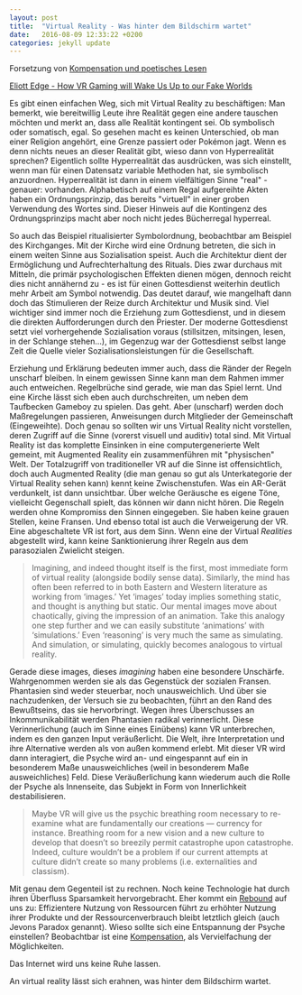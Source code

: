 ```yaml
---
layout: post
title:  "Virtual Reality - Was hinter dem Bildschirm wartet"
date:   2016-08-09 12:33:22 +0200
categories: jekyll update
---
```


Forsetzung von <a href="http://www.reis.space/jekyll/update/2016/06/30/kompensation.html">Kompensation und poetisches Lesen</a>

<a href="http://ieet.org/index.php/IEET/more/Edge20160628">Eliott Edge - How VR Gaming will Wake Us Up to our Fake Worlds</a>

Es gibt einen einfachen Weg, sich mit Virtual Reality zu beschäftigen: Man bemerkt, wie bereitwillig Leute ihre Realität gegen eine andere tauschen möchten und merkt an, dass alle Realität kontingent sei. Ob symbolisch oder somatisch, egal. So gesehen macht es keinen Unterschied, ob man einer Religion angehört, eine Grenze passiert oder Pokémon jagt. Wenn es denn nichts neues an dieser Realität gibt, wieso dann von Hyperrealität sprechen? Eigentlich sollte Hyperrealität das ausdrücken, was sich einstellt, wenn man für einen Datensatz variable Methoden hat, sie symbolisch anzuordnen. Hyperrealität ist dann in einem vielfältigen Sinne "real" - genauer: vorhanden. Alphabetisch auf einem Regal aufgereihte Akten haben ein Ordnungsprinzip, das bereits "virtuell" in einer groben Verwendung des Wortes sind. Dieser Hinweis auf die Kontingenz des Ordnungsprinzips macht aber noch nicht jedes Bücherregal hyperreal.

So auch das Beispiel ritualisierter Symbolordnung, beobachtbar am Beispiel des Kirchganges. Mit der Kirche wird eine Ordnung betreten, die sich in einem weiten Sinne aus Sozialisation speist. Auch die Architektur dient der Ermöglichung und Aufrechterhaltung des Rituals. Dies zwar durchaus mit Mitteln, die primär psychologischen Effekten dienen mögen, dennoch reicht dies nicht annähernd zu - es ist für einen Gottesdienst weiterhin deutlich mehr Arbeit am Symbol notwendig. Das deutet darauf, wie mangelhaft dann doch das Stimulieren der Reize durch Architektur und Musik sind. Viel wichtiger sind immer noch die Erziehung zum Gottesdienst, und in diesem die direkten Aufforderungen durch den Priester. Der moderne Gottesdienst setzt viel vorhergehende Sozialisation voraus (stillsitzen, mitsingen, lesen, in der Schlange stehen...), im Gegenzug war der Gottesdienst selbst lange Zeit die Quelle vieler Sozialisationsleistungen für die Gesellschaft.

Erziehung und Erklärung bedeuten immer auch, dass die Ränder der Regeln unscharf bleiben. In einem gewissen Sinne kann man dem Rahmen immer auch entweichen. Regelbrüche sind gerade, wie man das Spiel lernt. Und eine Kirche lässt sich eben auch durchschreiten, um neben dem Taufbecken Gameboy zu spielen. Das geht. Aber (unscharf) werden doch Maßregelungen passieren, Anweisungen durch Mitglieder der Gemeinschaft (Eingeweihte). Doch genau so sollten wir uns Virtual Reality nicht vorstellen, deren Zugriff auf die Sinne (vorerst visuell und auditiv) total sind. Mit Virtual Reality ist das komplette Einsinken in eine computergenerierte Welt gemeint, mit Augmented Reality ein zusammenführen mit "physischen" Welt. Der Totalzugriff von traditioneller VR auf die Sinne ist offensichtlich, doch auch Augmented Reality (die man genau so gut als Unterkategorie der Virtual Reality sehen kann) kennt keine Zwischenstufen. Was ein AR-Gerät verdunkelt, ist dann unsichtbar. Über welche Geräusche es eigene Töne, vielleicht Gegenschall spielt, das können wir dann nicht hören. Die Regeln werden ohne Kompromiss den Sinnen eingegeben. Sie haben keine grauen Stellen, keine Fransen. Und ebenso total ist auch die Verweigerung der VR. Eine abgeschaltete VR ist fort, aus dem Sinn. Wenn eine der Virtual _Realities_ abgestellt wird, kann keine Sanktionierung ihrer Regeln aus dem parasozialen Zwielicht steigen.

>Imagining, and indeed thought itself is the first, most immediate form of virtual reality (alongside bodily sense data). Similarly, the mind has often been referred to in both Eastern and Western literature as working from ‘images.’ Yet ‘images’ today implies something static, and thought is anything but static. Our mental images move about chaotically, giving the impression of an animation.  Take this analogy one step further and we can easily substitute ‘animations’ with ‘simulations.’  Even ‘reasoning’ is very much the same as simulating.  And simulation, or simulating, quickly becomes analogous to virtual reality.

Gerade diese images, dieses _imagining_ haben eine besondere Unschärfe. Wahrgenommen werden sie als das Gegenstück der sozialen Fransen. Phantasien sind weder steuerbar, noch unausweichlich. Und über sie nachzudenken, der Versuch sie zu beobachten, führt an den Rand des Bewußtseins, das sie hervorbringt. Wegen ihres Überschusses an Inkommunikabilität werden Phantasien radikal verinnerlicht. Diese Verinnerlichung (auch im Sinne eines Einübens) kann VR unterbrechen, indem es den ganzen Input veräußerlicht. Die Welt, ihre Interpretation und ihre Alternative werden als von außen kommend erlebt. Mit dieser VR wird dann interagiert, die Psyche wird an- und eingespannt auf ein in besonderem Maße unausweichliches (weil in besonderem Maße ausweichliches) Feld. Diese Veräußerlichung kann wiederum auch die Rolle der Psyche als Innenseite, das Subjekt in Form von Innerlichkeit destabilisieren.

>Maybe VR will give us the psychic breathing room necessary to re-examine what are fundamentally our creations — currency for instance. Breathing room for a new vision and a new culture to develop that doesn’t so breezily permit catastrophe upon catastrophe. Indeed, culture wouldn’t be a problem if our current attempts at culture didn’t create so many problems (i.e. externalities and classism).

Mit genau dem Gegenteil ist zu rechnen. Noch keine Technologie hat durch ihren Überfluss Sparsamkeit hervorgebracht. Eher kommt ein <a href="https://de.wikipedia.org/wiki/Rebound_(Ökonomie)" title="Wikipedia - Rebound (Ökonomie)">Rebound</a> auf uns zu: Effizientere Nutzung von Ressourcen führt zu erhöhter Nutzung ihrer Produkte und der Ressourcenverbrauch bleibt letztlich gleich (auch Jevons Paradox genannt). Wieso sollte sich eine Entspannung der Psyche einstellen? Beobachtbar ist eine <a href="http://www.reis.space/jekyll/update/2016/06/30/kompensation.html" title="Critical Otter Studies - Kompensation und poetisches Lesen">Kompensation</a>, als Vervielfachung der Möglichkeiten.

Das Internet wird uns keine Ruhe lassen.

An virtual reality lässt sich erahnen, was hinter dem Bildschirm wartet.
